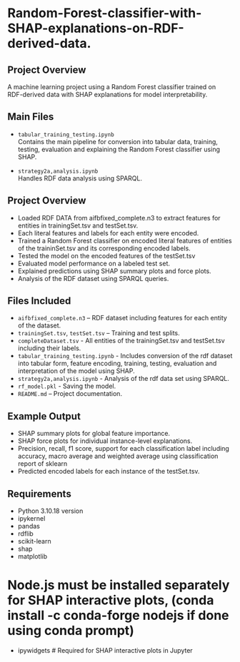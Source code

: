 # Random-Forest-classifier-with-SHAP-explanations-on-RDF-derived-data.

## Project Overview
A machine learning project using a Random Forest classifier trained on RDF-derived data with SHAP explanations for model interpretability.

## Main Files

- `tabular_training_testing.ipynb`  
  Contains the main pipeline for conversion into tabular data, training, testing, evaluation and explaining the Random Forest classifier using SHAP.

- `strategy2a,analysis.ipynb`  
  Handles RDF data analysis using SPARQL.

## Project Overview
- Loaded RDF DATA from aifbfixed_complete.n3 to extract features for entities in trainingSet.tsv and testSet.tsv.
- Each literal features and labels for each entity were encoded.
- Trained a Random Forest classifier on encoded literal features of entities of the traininSet.tsv and its corresponding encoded labels.
- Tested the model on the encoded features of the testSet.tsv
- Evaluated model performance on a labeled test set.
- Explained predictions using SHAP summary plots and force plots.
- Analysis of the RDF dataset using SPARQL queries.

## Files Included
- `aifbfixed_complete.n3` – RDF dataset including features for each entity of the dataset.
- `trainingSet.tsv`, `testSet.tsv` – Training and test splits.
- `completeDataset.tsv`  - All entities of the trainingSet.tsv and testSet.tsv including their labels.
- `tabular_training_testing.ipynb` - Includes conversion of the rdf dataset into tabular form, feature encoding, training, testing, evaluation and interpretation of the model using SHAP.
- `strategy2a,analysis.ipynb` - Analysis of the rdf data set using SPARQL.
- `rf_model.pkl` - Saving the model.
- `README.md` – Project documentation.

## Example Output
- SHAP summary plots for global feature importance.
- SHAP force plots for individual instance-level explanations.
- Precision, recall, f1 score, support for each classification label including accuracy, macro average and weighted average using classification report of sklearn
- Predicted encoded labels for each instance of the testSet.tsv.

## Requirements
- Python 3.10.18 version
- ipykernel
- pandas
- rdflib
- scikit-learn
- shap
- matplotlib
# Node.js must be installed separately for SHAP interactive plots, (conda install -c conda-forge nodejs if done using conda prompt)
- ipywidgets  # Required for SHAP interactive plots in Jupyter
